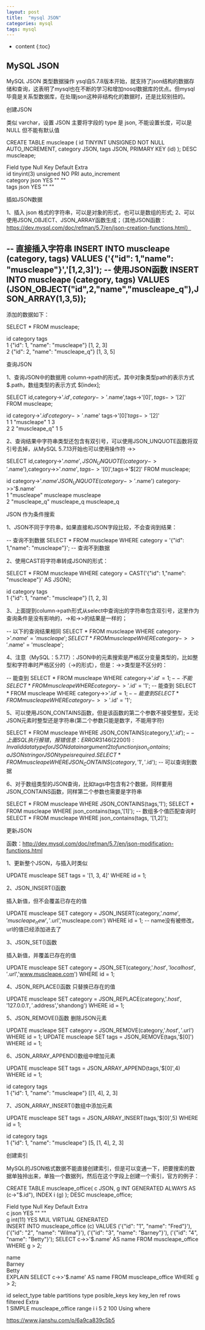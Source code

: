 ```yaml
---
layout: post
title:  "mysql JSON"
categories: mysql
tags: mysql
---
```


* content
{:toc}

## MySQL JSON
MySQL JSON 类型数据操作
ysql自5.7.8版本开始，就支持了json结构的数据存储和查询，这表明了mysql也在不断的学习和增加nosql数据库的优点。但mysql毕竟是关系型数据库，在处理json这种非结构化的数据时，还是比较别扭的。

创建JSON

 类似 varchar，设置 JSON 主要将字段的 type 是 json, 不能设置长度，可以是 NULL 但不能有默认值

CREATE TABLE muscleape
(
  id       TINYINT UNSIGNED NOT NULL AUTO_INCREMENT,
  category JSON,
  tags     JSON,
  PRIMARY KEY (id)
);
DESC muscleape;

  Field  type  Null  Key  Default  Extra    
  id  tinyint(3)  unsigned  NO  PRI  auto_increment    
  category  json  YES  ""  ""    
  tags  json  YES  ""  ""    

插如JSON数据

 1、插入 json 格式的字符串，可以是对象的形式，也可以是数组的形式;
 2、可以使用JSON_OBJECT、JSON_ARRAY函数生成；（其他JSON函数：https://dev.mysql.com/doc/refman/5.7/en/json-creation-functions.html）

-- 直接插入字符串
INSERT INTO muscleape (category, tags) VALUES ('{"id": 1,"name": "muscleape"}','[1,2,3]');
-- 使用JSON函数
INSERT INTO muscleape (category, tags) VALUES (JSON_OBJECT("id",2,"name","muscleape_q"),JSON_ARRAY(1,3,5));
-- 

添加的数据如下：

SELECT * FROM muscleape;

  id  category  tags    
  1  {"id": 1, "name": "muscleape"}  [1, 2, 3]    
  2  {"id": 2, "name": "muscleape_q"}  [1, 3, 5]    

查询JSON

 1、查询JSON中的数据用 column->path的形式，其中对象类型path的表示方式 $.path，数组类型的表示方式 $[index];

SELECT id,category->'$.id',category->'$.name',tags->'$[0]',tags->'$[2]' FROM muscleape;

  id  category->'$.id'  category->'$.name'  tags->'$[0]'  tags->'$[2]'    
  1  1  "muscleape"  1  3    
  2  2  "muscleape_q"  1  5    

 2、查询结果中字符串类型还包含有双引号，可以使用JSON_UNQUOTE函数将双引号去掉，从MySQL 5.7.13开始也可以使用操作符 ->>

SELECT id,category->'$.name',JSON_UNQUOTE(category->'$.name'),category->>'$.name',tags->'$[0]',tags->'$[2]' FROM muscleape;

  id  category->'$.name'  JSON_UNQUOTE(category->'$.name')  category->>'$.name'    
  1  "muscleape"  muscleape  muscleape    
  2  "muscleape_q"  muscleape_q  muscleape_q    

JSON 作为条件搜索

 1、JSON不同于字符串，如果直接和JSON字段比较，不会查询到结果：

-- 查询不到数据
SELECT * FROM muscleape WHERE category = '{"id": 1,"name": "muscleape"}';
-- 查询不到数据

 2、使用CAST将字符串转成JSON的形式：

SELECT * FROM muscleape WHERE category = CAST('{"id": 1,"name": "muscleape"}' AS JSON);

  id  category  tags    
  1  {"id": 1, "name": "muscleape"}  [1, 2, 3]    

 3、上面提到column->path形式从select中查询出的字符串包含双引号，这里作为查询条件是没有影响的，->和->>的结果是一样的；

-- 以下的查询结果相同
SELECT * FROM muscleape WHERE category->'$.name' = 'muscleape';
SELECT * FROM muscleape WHERE category->>'$.name' = 'muscleape';

 4、注意（MySQL：5.7.17）：JSON中的元素搜索是严格区分变量类型的，比如整型和字符串时严格区分的（->的形式），但是：->>类型是不区分的：

-- 能查到
SELECT * FROM muscleape WHERE category->'$.id' = 1;
-- 不能
SELECT * FROM muscleape WHERE category->'$.id' = '1';
-- 能查到
SELECT * FROM muscleape WHERE category->>'$.id' = 1;
-- 能查到
SELECT * FROM muscleape WHERE category->>'$.id' = '1';

 5、可以使用JSON_CONTAINS函数，但是该函数的第二个参数不接受整型，无论JSON元素时整型还是字符串(第二个参数只能是数字，不能用字符)

SELECT * FROM muscleape WHERE JSON_CONTAINS(category,1,'$.id');
-- 上面SQL执行报错，报错信息：ERROR 3146 (22001): Invalid data type for JSON data in argument 2 to function json_contains; a JSON string or JSON type is required.
SELECT * FROM muscleape WHERE JSON_CONTAINS(category,'1','$.id');
-- 可以查询到数据

 6、对于数组类型的JSON查询，比如tags中包含有2个数据，同样要用JSON_CONTAINS函数，同样第二个参数也需要是字符串

SELECT * FROM muscleape WHERE JSON_CONTAINS(tags,'1');
SELECT * FROM muscleape WHERE json_contains(tags,'[1]');
-- 数组多个值匹配查询时
SELECT * FROM muscleape WHERE json_contains(tags, '[1,2]');

更新JSON

函数：http://dev.mysql.com/doc/refman/5.7/en/json-modification-functions.html

 1、更新整个JSON，与插入时类似

UPDATE muscleape SET tags = '[1, 3, 4]' WHERE id = 1;

 2、JSON_INSERT()函数

插入新值，但不会覆盖已存在的值

UPDATE muscleape SET category = JSON_INSERT(category,'$.name','muscleape_new','$.url','muscleape.com') WHERE id = 1;
-- name没有被修改，url的值已经添加进去了

 3、JSON_SET()函数

插入新值，并覆盖已存在的值

UPDATE muscleape SET category = JSON_SET(category,'$.host','localhost','$.url','www.muscleape.com') WHERE id = 1;

 4、JSON_REPLACE()函数
 只替换已存在的值

UPDATE muscleape SET category = JSON_REPLACE(category,'$.host','127.0.0.1','$.address','shandong') WHERE id = 1;

 5、JSON_REMOVE()函数
 删除JSON元素

UPDATE muscleape SET category = JSON_REMOVE(category,'$.host','$.url') WHERE id = 1;
UPDATE muscleape SET tags = JSON_REMOVE(tags,'$[0]') WHERE id = 1;

 6、JSON_ARRAY_APPEND()数组中增加元素

UPDATE muscleape SET tags = JSON_ARRAY_APPEND(tags,'$[0]',4) WHERE id = 1;

  id  category  tags    
  1  {"id": 1, "name": "muscleape"}  [[1, 4], 2, 3]    

 7、JSON_ARRAY_INSERT()数组中添加元素

UPDATE muscleape SET tags = JSON_ARRAY_INSERT(tags,'$[0]',5) WHERE id = 1;

  id  category  tags    
  1  {"id": 1, "name": "muscleape"}  [5, [1, 4], 2, 3]    

创建索引

 MySQL的JSON格式数据不能直接创建索引，但是可以变通一下，把要搜索的数据单独拎出来，单独一个数据列，然后在这个字段上创建一个索引，官方的例子：

CREATE TABLE muscleape_office(
  c JSON,
  g INT GENERATED ALWAYS AS (c->"$.id"),
  INDEX i (g)
);
DESC muscleape_office;

  Field  type  Null  Key  Default  Extra    
  c  json  YES  ""  ""    
  g  int(11)  YES  MUL    VIRTUAL GENERATED    
INSERT INTO muscleape_office (c)
VALUES
  ('{"id": "1", "name": "Fred"}'),
  ('{"id": "2", "name": "Wilma"}'),
  ('{"id": "3", "name": "Barney"}'),
  ('{"id": "4", "name": "Betty"}');
SELECT c->>'$.name' AS name FROM muscleape_office WHERE g > 2;

  name    
  Barney    
  Betty    
EXPLAIN SELECT c->>'$.name' AS name FROM muscleape_office WHERE g > 2;

  id  select_type  table  partitions  type  posible_keys  key  key_len  ref  rows  filtered  Extra    
  1  SIMPLE  muscleape_office    range  i  i  5    2  100  Using where    


https://www.jianshu.com/p/6a9ca839c5b5

